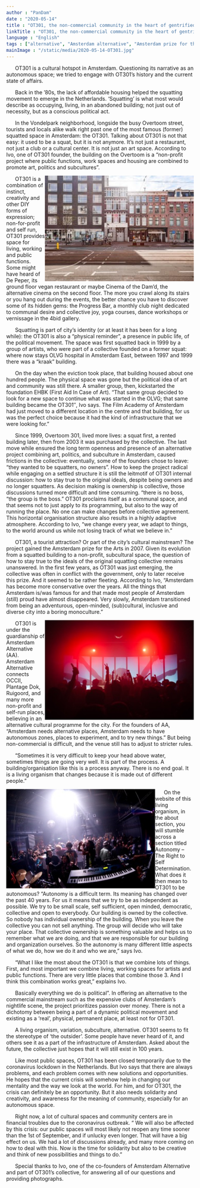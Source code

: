 ```yaml
---
author : "PanDam"
date : "2020-05-14"
title : "OT301, the non-commercial community in the heart of gentrified Amsterdam"
linkTitle : "OT301, the non-commercial community in the heart of gentrified Amsterdam"
language : "English"
tags : ["alternative", "Amsterdam alternative", "Amsterdam prize for the Arts", "art", "autonomy", "mainstream", "creativity", "OT301", "squatting"]
mainImage : "/static/media/2020-05-14-OT301.jpg"
---
```


&nbsp;&nbsp;&nbsp;&nbsp;&nbsp;&nbsp;OT301 is a cultural hotspot in Amsterdam. Questioning its narrative as an autonomous space; we tried to engage with OT301’s history and the current state of affairs.

&nbsp;&nbsp;&nbsp;&nbsp;&nbsp;&nbsp;Back in the ’80s, the lack of affordable housing helped the squatting movement to emerge in the Netherlands. ‘Squatting’ is what most would describe as occupying, living, in an abandoned building; not just out of necessity, but as a conscious political act.

&nbsp;&nbsp;&nbsp;&nbsp;&nbsp;&nbsp;In the Vondelpark neighborhood, longside the busy Overtoom street, tourists and locals alike walk right past one of the most famous (former) squatted space in Amsterdam: the OT301. Talking about OT301 is not that easy: it used to be a squat, but it is not anymore. It’s not just a restaurant, not just a club or a cultural center. It is not just an art space. According to Ivo, one of OT301 founder, the building on the Overtoom is a “non-profit project where public functions, work spaces and housing are combined to promote art, politics and subcultures”.

<img alt="" align="right" src="/img/posts/2020/2020-05-14-OT301-1.jpg" width="400px">

&nbsp;&nbsp;&nbsp;&nbsp;&nbsp;&nbsp;OT301 is a combination of instinct, creativity and other DIY forms of expression; non-for-profit and self run, OT301 provides space for living, working and public functions. Some might have heard of De Peper, its ground floor vegan restaurant or maybe Cinema of the Dam’d, the alternative cinema on the second floor. The more you crawl along its stairs or you hang out during the events, the better chance you have to discover some of its hidden gems: the Progress Bar, a monthly club night dedicated to communal desire and collective joy, yoga courses, dance workshops or  vernissage in the 4bid gallery.

&nbsp;&nbsp;&nbsp;&nbsp;&nbsp;&nbsp;Squatting is part of city’s identity (or at least it has been for a long while): the OT301 is also a “physical reminder”, a presence in public life, of the political movement. The space was first squatted back in 1999 by a group of artists, who were part of a collective founded on a former squat: where now stays OLVG hospital in Amsterdam East, between 1997 and 1999 there was a “kraak” building.

&nbsp;&nbsp;&nbsp;&nbsp;&nbsp;&nbsp;On the day when the eviction took place, that building housed about one hundred people. The physical space was gone but the political idea of art and community was still there. A smaller group, then, kickstarted the foundation EHBK (First Aid In Case of Art).  “That same group decided to look for a new space to continue what was started in the OLVG; that same building became the OT301″, Ivo says. The Film Academy of Amsterdam had just moved to a different location in the centre and that building, for us  was the perfect choice because it had the kind of infrastructure that we were looking for.”

&nbsp;&nbsp;&nbsp;&nbsp;&nbsp;&nbsp;Since 1999, Overtoom 301, lived more lives: a squat first, a rented building later, then from 2003 it was purchased by the collective. The last move while ensured the long term openness and presence of an alternative project combining art, politics, and subculture in Amsterdam, caused frictions in the collective: eventually, some of the founders chose to leave: “they wanted to be squatters, no owners”. How to keep the project radical while engaging on a settled structure it is still the leitmotif of OT301 internal discussion: how to stay true to the original ideals, despite being owners and no longer squatters. As decision making is ownership is collective, those discussions turned more difficult and time consuming. “there is no boss, “the group is the boss.” OT301 proclaims itself as a communal space, and that seems not to just apply to its programming, but also to the way of running the place. No one can make changes before collective agreement. This horizontal organisation structure also results in a highly adaptive atmosphere. According to Ivo, “we change every year, we adapt to things, to the world around us while not losing track of what we believe in.”

&nbsp;&nbsp;&nbsp;&nbsp;&nbsp;&nbsp;OT301, a tourist attraction? Or part of the city’s cultural mainstream? The project gained the Amsterdam prize for the Arts in 2007. Given its evolution from a squatted building to a non-profit, subcultural space,  the question of how to stay true to the ideals of the original squatting collective remains unanswered. In the first few years, as OT301 was just emerging, the collective was often in conflict with the government, only to later receive this prize. And it seemed to be rather fleeting. According to Ivo, “Amsterdam has become more conservative over the years. All the things that Amsterdam is/was famous for and that made most people of Amsterdam (still) proud have almost disappeared. Very slowly, Amsterdam transitioned from being an adventurous, open-minded, (sub)cultural, inclusive and diverse city into a boring monoculture.”

<img alt="" align="right" src="/img/posts/2020/2020-05-14-OT301-2.jpg" width="400px">

&nbsp;&nbsp;&nbsp;&nbsp;&nbsp;&nbsp;OT301 is under the guardianship of Amsterdam Alternative (AA). Amsterdam Alternative connects OCCII, Plantage Dok, Ruigoord, and many more non-profit and self-run places, believing in an alternative cultural programme for the city. For the founders of AA, “Amsterdam needs alternative places, Amsterdam needs to have autonomous zones, places to experiment, and to try new things.” But being non-commercial is difficult, and the venue still has to adjust to stricter rules.

&nbsp;&nbsp;&nbsp;&nbsp;&nbsp;&nbsp;“Sometimes it is very difficult to keep your head above water, sometimes things are going very well. It is part of the process. A building/organisation like this is a process anyway. There is no end goal. It is a living organism that changes because it is made out of different people.”

<img alt="" align="left" src="/img/posts/2020/2020-05-14-OT301-3.jpg" width="400px">

&nbsp;&nbsp;&nbsp;&nbsp;&nbsp;&nbsp;On the website of this living organism, in the about section, you will stumble across a section titled Autonomy – The Right to Self Determination. What does it then mean to OT301 to be autonomous? “Autonomy is a difficult term. Its meaning has changed over the past 40 years. For us it means that we try to be as independent as possible. We try to be small scale, self sufficient, open minded, democratic, collective and open to everybody. Our building is owned by the collective. So nobody has individual ownership of the building. When you leave the collective you can not sell anything. The group will decide who will take your place. That collective ownership is something valuable and helps us to remember what we are doing, and that we are responsible for our building and organization ourselves. So the autonomy is many different little aspects of what we do, how we do it and who we are,” says Ivo.

&nbsp;&nbsp;&nbsp;&nbsp;&nbsp;&nbsp;“What I like the most about the OT301 is that we combine lots of things. First, and most important we combine living, working spaces for artists and public functions. There are very little places that combine those 3. And I think this combination works great,” explains Ivo.

&nbsp;&nbsp;&nbsp;&nbsp;&nbsp;&nbsp;Basically everything we do is political”. In offering an alternative to the commercial mainstream such as the expensive clubs of Amsterdam’s nightlife scene, the project prioritizes passion over money. There is not a dichotomy between being a part of a dynamic political movement and existing as a ‘real’, physical, permanent place, at least not for OT301.

&nbsp;&nbsp;&nbsp;&nbsp;&nbsp;&nbsp;A living organism, variation, subculture, alternative. OT301 seems to fit the stereotype of ‘the outsider’. Some people have never heard of it, and others see it as a part of the infrastructure of Amsterdam. Asked about the future, the collective just hopes that it will still exist in 100 years.

&nbsp;&nbsp;&nbsp;&nbsp;&nbsp;&nbsp;Like most public spaces, OT301 has been closed temporarily due to the coronavirus lockdown in the Netherlands. But Ivo says that there are always problems, and each problem comes with new solutions and opportunities. He hopes that the current crisis will somehow help in changing our mentality and the way we look at the world. For him, and for OT301, the crisis can definitely be an opportunity. But it also needs solidarity and creativity, and awareness for the meaning of community, especially for an autonomous space.

&nbsp;&nbsp;&nbsp;&nbsp;&nbsp;&nbsp;Right now, a lot of cultural spaces and community centers are in financial troubles due to the coronavirus outbreak. “ We will also be affected by this crisis: our public spaces will most likely not reopen any time sooner than the 1st of September, and if unlucky even longer. That will have a big effect on us. We had a lot of discussions already, and many more coming on how to deal with this. Now is the time for solidarity but also to be creative and think of new possibilities and things to do.”

&nbsp;&nbsp;&nbsp;&nbsp;&nbsp;&nbsp;Special thanks to Ivo, one of the co-founders of Amsterdam Alternative and part of OT301’s collective, for answering all of our questions and providing photographs.